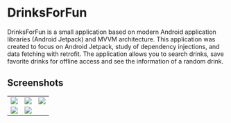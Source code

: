 # DrinksForFun
DrinksForFun is a small application based on modern Android application libraries (Android Jetpack) and MVVM architecture.
This application was created to focus on Android Jetpack, study of dependency injections, and data fetching with retrofit. 
The application allows you to search drinks, save favorite drinks for offline access and see the information of a random drink.

## Screenshots
|  |  |   |
| :---:                              | :---:                             | :---:                              |
| ![](https://imgur.com/b7XzD1q.png)  | ![](https://imgur.com/vA3lRUd.png) | ![](https://imgur.com/UfdwX8N.png)  |
| ![](https://imgur.com/lwRNFUU.png)  | ![](https://imgur.com/0naja99.png) |                                     |   
